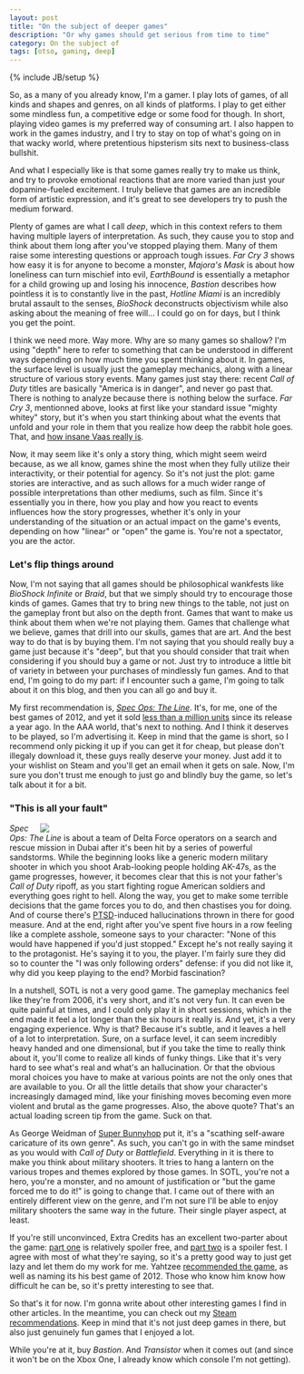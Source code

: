 ```yaml
---
layout: post
title: "On the subject of deeper games"
description: "Or why games should get serious from time to time"
category: On the subject of 
tags: [otso, gaming, deep]
---
```

{% include JB/setup %}

So, as a many of you already know, I'm a gamer. I play lots of games, of all kinds and shapes and genres, on all kinds of platforms. I play  to get either some mindless fun, a competitive edge or some food for though. In short, playing video games is my preferred way of consuming art. I also happen to work in the games industry, and I try to stay on top of what's going on in that wacky world, where pretentious hipsterism sits next to business-class bullshit.

And what I especially like is that some games really try to make us think, and try to provoke emotional reactions that are more varied than just your dopamine-fueled excitement. I truly believe that games are an incredible form of artistic expression, and it's great to see developers try to push the medium forward.

<!-- more -->

Plenty of games are what I call _deep_, which in this context refers to them having multiple layers of interpretation. As such, they cause you to stop and think about them long after you've stopped playing them. Many of them raise some interesting questions or approach tough issues. _Far Cry 3_ shows how easy it is for anyone to become a monster, _Majora's Mask_ is about how loneliness can turn mischief into evil, _EarthBound_ is essentially a metaphor for a child growing up and losing his innocence, _Bastion_ describes how pointless it is to constantly live in the past, _Hotline Miami_ is an incredibly brutal assault to the senses, _BioShock_ deconstructs objectivism while also asking about the meaning of free will... I could go on for days, but I think you get the point.

I think we need more. Way more. Why are so many games so shallow? I'm using "depth" here to refer to something that can be understood in different ways depending on how much time you spent thinking about it. In games, the surface level is usually just the gameplay mechanics, along with a linear structure of various story events. Many games just stay there: recent _Call of Duty_ titles are basically "America is in danger", and never go past that. There is nothing to analyze because there is nothing below the surface. _Far Cry 3_, mentionned above, looks at first like your standard issue "mighty whitey" story, but it's when you start thinking about what the events that unfold and your role in them that you realize how deep the rabbit hole goes. That, and [how insane Vaas really is](http://www.youtube.com/watch?v=rKMMCPeiQoc).

Now, it may seem like it's only a story thing, which might seem weird because, as we all know, games shine the most when they fully utilize their interactivity, or their potential for agency. So it's not just the plot: game stories are interactive, and as such allows for a much wider range of possible interpretations than other mediums, such as film. Since it's essentially you in there, how you play and how you react to events influences how the story progresses, whether it's only in your understanding of the situation or an actual impact on the game's events, depending on how "linear" or "open" the game is. You're not a spectator, you are the actor.

### Let's flip things around

Now, I'm not saying that all games should be philosophical wankfests like _BioShock Infinite_ or _Braid_, but that we simply should try to encourage those kinds of games. Games that try to bring new things to the table, not just on the gameplay front but also on the depth front. Games that want to make us think about them when we're not playing them. Games that challenge what we believe, games that drill into our skulls, games that are art. And the best way to do that is by buying them. I'm not saying that you should really buy a game just because it's "deep", but that you should consider that trait when considering if you should buy a game or not. Just try to introduce a little bit of variety in between your purchases of mindlessly fun games. And to that end, I'm going to do my part: if I encounter such a game, I'm going to talk about it on this blog, and then you can all go and buy it. 

My first recommendation is, [_Spec Ops: The Line_](http://en.wikipedia.org/wiki/Spec_Ops:_The_Line). It's, for me, one of the best games of 2012, and yet it sold [less than a million units](http://www.vgchartz.com/gamedb/?name=Spec+Ops%3A+The+Line) since its release a year ago. In the AAA world, that's next to nothing. And I think it deserves to be played, so I'm advertising it. Keep in mind that the game is short, so I recommend only picking it up if you can get it for cheap, but please don't illegaly download it, these guys really deserve your money. Just add it to your wishlist on Steam and you'll get an email when it gets on sale. Now, I'm sure you don't trust me enough to just go and blindly buy the game, so let's talk about it for a bit.

### "This is all your fault"

<div style="float:right; margin-left:1em; width:450px; height:auto;">
	<a href="http://steamcommunity.com/sharedfiles/filedetails/?id=119328386">
		<img src="http://cloud.steampowered.com/ugc/559837695432622280/4D637464CB660DFE9B10160102885AEB5F6A7A3B/">
	</a>
</div>

_Spec Ops: The Line_ is about a team of Delta Force operators on a search and rescue mission in Dubai after it's been hit by a series of powerful sandstorms. While the beginning looks like a generic modern military shooter in which you shoot Arab-looking people holding AK-47s, as the game progresses, however, it becomes clear that this is not your father's _Call of Duty_ ripoff, as you start fighting rogue American soldiers and everything goes right to hell. Along the way, you get to make some terrible decisions that the game forces you to do, and then chastises you for doing. And of course there's [PTSD](http://en.wikipedia.org/wiki/Posttraumatic_stress_disorder)-induced hallucinations thrown in there for good measure. And at the end, right after you've spent five hours in a row feeling like a complete asshole, someone says to your character: "None of this would have happened if you'd just stopped." Except he's not really saying it to the protagonist. He's saying it to you, the player. I'm fairly sure they did so to counter the "I was only following orders" defense: if you did not like it, why did you keep playing to the end? Morbid fascination?

In a nutshell, SOTL is not a very good game. The gameplay mechanics feel like they're from 2006, it's very short, and it's not very fun. It can even be quite painful at times, and I could only play it in short sessions, which in the end made it feel a lot longer than the six hours it really is. And yet, it's a very engaging experience. Why is that? Because it's subtle, and it leaves a hell of a lot to interpretation. Sure, on a surface level, it can seem incredibly heavy handed and one dimensional, but if you take the time to really think about it, you'll come to realize all kinds of funky things. Like that it's very hard to see what's real and what's an hallucination. Or that the obvious moral choices you have to make at various points are not the only ones that are available to you. Or all the little details that show your character's increasingly damaged mind, like your finishing moves becoming even more violent and brutal as the game progresses. Also, the above quote? That's an actual loading screen tip from the game. Suck on that.

As George Weidman of [Super Bunnyhop](http://www.youtube.com/user/bunnyhopshow/) put it, it's a "scathing self-aware caricature of its own genre". As such, you can't go in with the same mindset as you would with _Call of Duty_ or _Battlefield_. Everything in it is there to make you think about military shooters. It tries to hang a lantern on the various tropes and themes explored by those games. In SOTL, you're not a hero, you're a monster, and no amount of justification or "but the game forced me to do it!" is going to change that. I came out of there with an entirely different view on the genre, and I'm not sure I'll be able to enjoy military shooters the same way in the future. Their single player aspect, at least.

If you're still unconvinced, Extra Credits has an excellent two-parter about the game: [part one](http://www.youtube.com/watch?v=kjaBsuXWJJ8) is relatively spoiler free, and [part two](http://www.youtube.com/watch?v=cJZIhcCA2lk) is a spoiler fest. I agree with most of what they're saying, so it's a pretty good way to just get lazy and let them do my work for me. Yahtzee [recommended the game](http://www.youtube.com/watch?v=HNhPMjbgkXA), as well as naming its his best game of 2012. Those who know him know how difficult he can be, so it's pretty interesting to see that.

So that's it for now. I'm gonna write about other interesting games I find in other articles. In the meantime, you can check out my [Steam recommendations](http://steamcommunity.com/id/icekeese/recommended/). Keep in mind that it's not just deep games in there, but also just genuinely fun games that I enjoyed a lot. 

While you're at it, buy _Bastion_. And _Transistor_ when it comes out (and since it won't be on the Xbox One, I already know which console I'm not getting).
